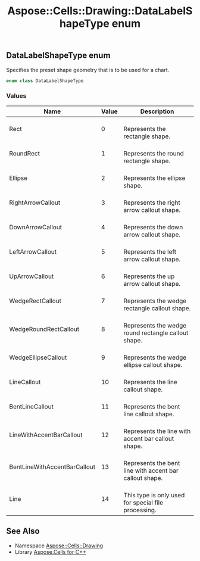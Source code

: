 ﻿---
title: Aspose::Cells::Drawing::DataLabelShapeType enum
linktitle: DataLabelShapeType
second_title: Aspose.Cells for C++ API Reference
description: 'Aspose::Cells::Drawing::DataLabelShapeType enum. Specifies the preset shape geometry that is to be used for a chart in C++.'
type: docs
weight: 7800
url: /cpp/aspose.cells.drawing/datalabelshapetype/
---
## DataLabelShapeType enum


Specifies the preset shape geometry that is to be used for a chart.

```cpp
enum class DataLabelShapeType
```

### Values

| Name | Value | Description |
| --- | --- | --- |
| Rect | 0 | <br>Represents the rectangle shape. |
| RoundRect | 1 | <br>Represents the round rectangle shape. |
| Ellipse | 2 | <br>Represents the ellipse shape. |
| RightArrowCallout | 3 | <br>Represents the right arrow callout shape. |
| DownArrowCallout | 4 | <br>Represents the down arrow callout shape. |
| LeftArrowCallout | 5 | <br>Represents the left arrow callout shape. |
| UpArrowCallout | 6 | <br>Represents the up arrow callout shape. |
| WedgeRectCallout | 7 | <br>Represents the wedge rectangle callout shape. |
| WedgeRoundRectCallout | 8 | <br>Represents the wedge round rectangle callout shape. |
| WedgeEllipseCallout | 9 | <br>Represents the wedge ellipse callout shape. |
| LineCallout | 10 | <br>Represents the line callout shape. |
| BentLineCallout | 11 | <br>Represents the bent line callout shape. |
| LineWithAccentBarCallout | 12 | <br>Represents the line with accent bar callout shape. |
| BentLineWithAccentBarCallout | 13 | <br>Represents the bent line with accent bar callout shape. |
| Line | 14 | <br>This type is only used for special file processing. |

## See Also

* Namespace [Aspose::Cells::Drawing](../)
* Library [Aspose.Cells for C++](../../)

